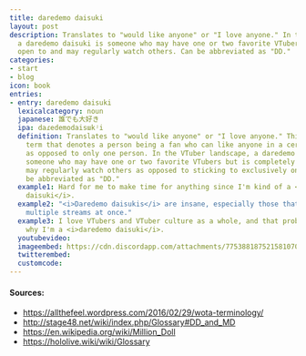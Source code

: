 ```yaml
---
title: daredemo daisuki
layout: post
description: Translates to "would like anyone" or "I love anyone." In the VTuber landscape,
  a daredemo daisuki is someone who may have one or two favorite VTubers but is completely
  open to and may regularly watch others. Can be abbreviated as "DD."
categories:
- start
- blog
icon: book
entries:
- entry: daredemo daisuki
  lexicalcategory: noun
  japanese: 誰でも大好き
  ipa: daɾedemodaisɯkʲi
  definition: Translates to "would like anyone" or "I love anyone." This is an idol/wota
    term that denotes a person being a fan who can like anyone in a certain group,
    as opposed to only one person. In the VTuber landscape, a daredemo daisuki is
    someone who may have one or two favorite VTubers but is completely open to and
    may regularly watch others as opposed to sticking to exclusively one or two. Can
    be abbreviated as "DD."
  example1: Hard for me to make time for anything since I'm kind of a <i>daredemo
    daisuki</i>.
  example2: "<i>Daredemo daisukis</i> are insane, especially those that can watch
    multiple streams at once."
  example3: I love VTubers and VTuber culture as a whole, and that probably explains
    why I'm a <i>daredemo daisuki</i>.
  youtubevideo: 
  imageembed: https://cdn.discordapp.com/attachments/775388187521581070/862638109790437416/daredemo_daisuki.png
  twitterembed: 
  customcode:
---
```


#### Sources:
- <https://allthefeel.wordpress.com/2016/02/29/wota-terminology/>
- <http://stage48.net/wiki/index.php/Glossary#DD_and_MD>
- <https://en.wikipedia.org/wiki/Million_Doll>
- <https://hololive.wiki/wiki/Glossary>

<br />
